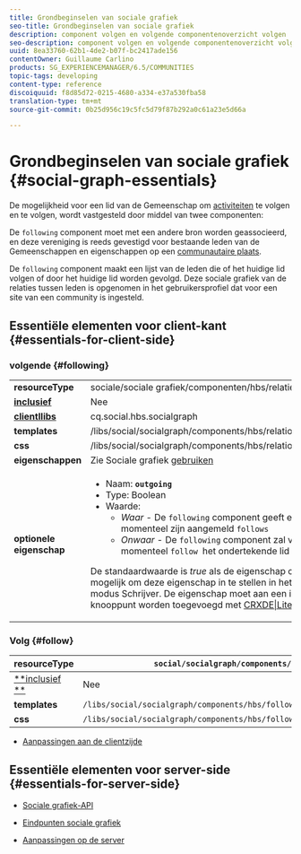 ```yaml
---
title: Grondbeginselen van sociale grafiek
seo-title: Grondbeginselen van sociale grafiek
description: component volgen en volgende componentenoverzicht volgen
seo-description: component volgen en volgende componentenoverzicht volgen
uuid: 8ea33760-62b1-4de2-b07f-bc2417ade156
contentOwner: Guillaume Carlino
products: SG_EXPERIENCEMANAGER/6.5/COMMUNITIES
topic-tags: developing
content-type: reference
discoiquuid: f8d85d72-0215-4680-a334-e37a530fba58
translation-type: tm+mt
source-git-commit: 0b25d956c19c5fc5d79f87b292a0c61a23e5d66a

---
```



# Grondbeginselen van sociale grafiek {#social-graph-essentials}

De mogelijkheid voor een lid van de Gemeenschap om [activiteiten](essentials-activities.md) te volgen en te volgen, wordt vastgesteld door middel van twee componenten:

De `following` component moet met een andere bron worden geassocieerd, en deze vereniging is reeds gevestigd voor bestaande leden van de Gemeenschappen en eigenschappen op een [communautaire plaats](overview.md#communitiessites).

De `following` component maakt een lijst van de leden die of het huidige lid volgen of door het huidige lid worden gevolgd. Deze sociale grafiek van de relaties tussen leden is opgenomen in het gebruikersprofiel dat voor een site van een community is ingesteld.

## Essentiële elementen voor client-kant {#essentials-for-client-side}

### volgende {#following}

<table>
 <tbody>
  <tr>
   <td> <strong>resourceType</strong></td>
   <td>sociale/sociale grafiek/componenten/hbs/relaties</td>
  </tr>
  <tr>
   <td> <a href="scf.md#add-or-include-a-communities-component"><strong>inclusief</strong></a></td>
   <td>Nee</td>
  </tr>
  <tr>
   <td> <a href="clientlibs.md"><strong>clientllibs</strong></a></td>
   <td>cq.social.hbs.socialgraph</td>
  </tr>
  <tr>
   <td> <strong>templates</strong></td>
   <td> /libs/social/socialgraph/components/hbs/relationships/relationships.hbs</td>
  </tr>
  <tr>
   <td> <strong>css</strong></td>
   <td> /libs/social/socialgraph/components/hbs/relationships/clientlibs/relationships.css</td>
  </tr>
  <tr>
   <td><strong> eigenschappen</strong></td>
   <td>Zie Sociale grafiek <a href="socialgraph.md">gebruiken</a></td>
  </tr>
  <tr>
   <td><strong> optionele<br /> eigenschap</strong></td>
   <td>
    <ul>
     <li>Naam: <strong><code>outgoing</code></strong></li>
     <li>Type: Boolean</li>
     <li>Waarde:<br />
      <ul>
       <li><i>Waar </i>- De <code>following</code> component geeft een lijst weer van de leden die momenteel zijn aangemeld <code>follows</code></li>
       <li><i>Onwaar </i>- De <code>following</code> component zal van de leden een lijst maken die momenteel <code>follow </code>het ondertekende lid vormen</li>
      </ul> </li>
    </ul> <p>De standaardwaarde is <i>true</i> als de eigenschap ontbreekt. Momenteel is het niet mogelijk om deze eigenschap in te stellen in het dialoogvenster Bewerken in de modus Schrijver. De eigenschap moet aan een instantie van het <code>following </code>knooppunt worden toegevoegd met <a href="../../help/sites-developing/developing-with-crxde-lite.md">CRXDE|Lite</a>.</p> </td>
  </tr>
 </tbody>
</table>

### Volg {#follow}

| **resourceType** | `social/socialgraph/components/hbs/following` |
|---|---|
| [**inclusief **](scf.md#add-or-include-a-communities-component) | Nee |
| **templates** | `/libs/social/socialgraph/components/hbs/following/following.hbs` |
| **css** | `/libs/social/socialgraph/components/hbs/following/clientlibs/following.css` |

* [Aanpassingen aan de clientzijde](client-customize.md)

## Essentiële elementen voor server-side {#essentials-for-server-side}

* [Sociale grafiek-API](https://helpx.adobe.com/experience-manager/6-5/sites/developing/using/reference-materials/javadoc/com/adobe/cq/social/graph/client/api/package-frame.html)

* [Eindpunten sociale grafiek](https://helpx.adobe.com/experience-manager/6-5/sites/developing/using/reference-materials/javadoc/com/adobe/cq/social/graph/client/endpoint/package-frame.html)

* [Aanpassingen op de server](server-customize.md)

